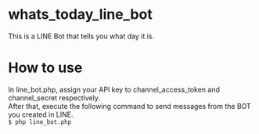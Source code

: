 # whats_today_line_bot
This is a LINE Bot that tells you what day it is.

# How to use 
In line_bot.php, assign your API key to channel_access_token and channel_secret respectively.   
After that, execute the following command to send messages from the BOT you created in LINE.  
`$ php line_bot.php` 
